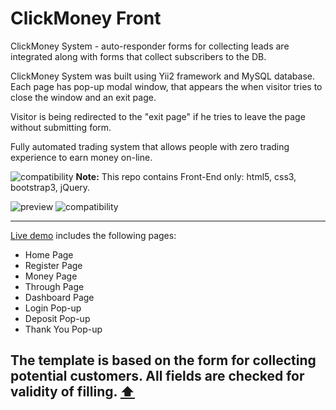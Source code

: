 # <a name='top'>ClickMoney Front</a>

ClickMoney System - auto-responder forms for collecting leads are integrated along with forms that collect subscribers to the DB.

ClickMoney System was built using Yii2 framework and MySQL database.
Each page has pop-up modal window, that appears the when visitor tries to close the window and an exit page.

Visitor is being redirected to the "exit page" if he tries to leave the page without submitting form.

Fully automated trading system that allows people with zero trading experience to earn money on-line.


![compatibility](https://amaster.eu/demo/img/attention.png) **Note:** This repo contains Front-End only: html5, css3, bootstrap3, jQuery.

![preview](https://amaster.eu/demo/ClickMoney/img/intro.jpg)
![compatibility](https://amaster.eu/demo/img/compatible.jpg)

---

[Live demo](https://amaster.eu/demo/ClickMoney/video.html) includes the following pages:
- Home Page
- Register Page
- Money Page
- Through Page
- Dashboard Page
- Login Pop-up
- Deposit Pop-up
- Thank You Pop-up

The template is based on the form for collecting potential customers. All fields are checked for validity of filling.
**[⬆](#top)**
---
